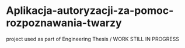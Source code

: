 # Aplikacja-autoryzacji-za-pomoc-rozpoznawania-twarzy
project used as part of Engineering Thesis / WORK STILL IN PROGRESS
